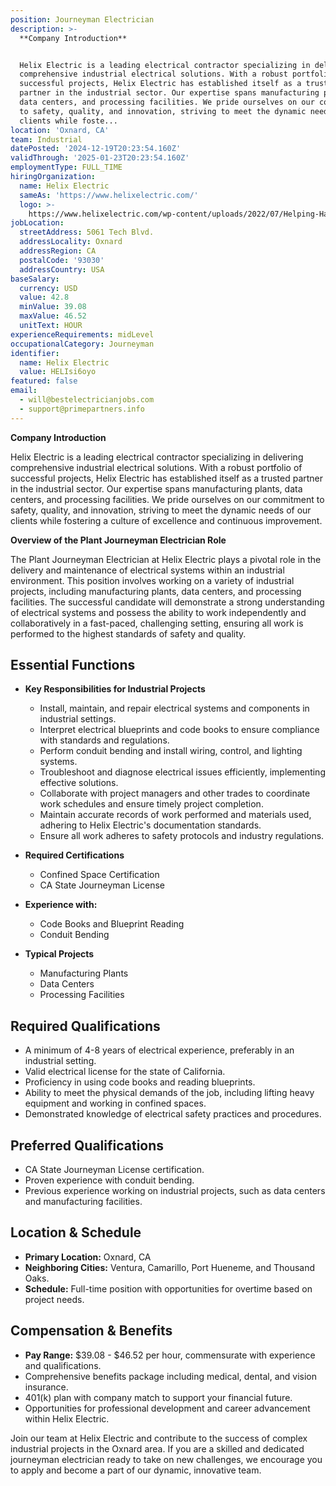 ```yaml
---
position: Journeyman Electrician
description: >-
  **Company Introduction**


  Helix Electric is a leading electrical contractor specializing in delivering
  comprehensive industrial electrical solutions. With a robust portfolio of
  successful projects, Helix Electric has established itself as a trusted
  partner in the industrial sector. Our expertise spans manufacturing plants,
  data centers, and processing facilities. We pride ourselves on our commitment
  to safety, quality, and innovation, striving to meet the dynamic needs of our
  clients while foste...
location: 'Oxnard, CA'
team: Industrial
datePosted: '2024-12-19T20:23:54.160Z'
validThrough: '2025-01-23T20:23:54.160Z'
employmentType: FULL_TIME
hiringOrganization:
  name: Helix Electric
  sameAs: 'https://www.helixelectric.com/'
  logo: >-
    https://www.helixelectric.com/wp-content/uploads/2022/07/Helping-Hands-Logo_Blue-e1656694113799.jpg
jobLocation:
  streetAddress: 5061 Tech Blvd.
  addressLocality: Oxnard
  addressRegion: CA
  postalCode: '93030'
  addressCountry: USA
baseSalary:
  currency: USD
  value: 42.8
  minValue: 39.08
  maxValue: 46.52
  unitText: HOUR
experienceRequirements: midLevel
occupationalCategory: Journeyman
identifier:
  name: Helix Electric
  value: HELIsi6oyo
featured: false
email:
  - will@bestelectricianjobs.com
  - support@primepartners.info
---
```




**Company Introduction**

Helix Electric is a leading electrical contractor specializing in delivering comprehensive industrial electrical solutions. With a robust portfolio of successful projects, Helix Electric has established itself as a trusted partner in the industrial sector. Our expertise spans manufacturing plants, data centers, and processing facilities. We pride ourselves on our commitment to safety, quality, and innovation, striving to meet the dynamic needs of our clients while fostering a culture of excellence and continuous improvement.

**Overview of the Plant Journeyman Electrician Role**

The Plant Journeyman Electrician at Helix Electric plays a pivotal role in the delivery and maintenance of electrical systems within an industrial environment. This position involves working on a variety of industrial projects, including manufacturing plants, data centers, and processing facilities. The successful candidate will demonstrate a strong understanding of electrical systems and possess the ability to work independently and collaboratively in a fast-paced, challenging setting, ensuring all work is performed to the highest standards of safety and quality.

## Essential Functions

- **Key Responsibilities for Industrial Projects**
  - Install, maintain, and repair electrical systems and components in industrial settings.
  - Interpret electrical blueprints and code books to ensure compliance with standards and regulations.
  - Perform conduit bending and install wiring, control, and lighting systems.
  - Troubleshoot and diagnose electrical issues efficiently, implementing effective solutions.
  - Collaborate with project managers and other trades to coordinate work schedules and ensure timely project completion.
  - Maintain accurate records of work performed and materials used, adhering to Helix Electric's documentation standards.
  - Ensure all work adheres to safety protocols and industry regulations.

- **Required Certifications**
  - Confined Space Certification
  - CA State Journeyman License

- **Experience with:**
  - Code Books and Blueprint Reading
  - Conduit Bending

- **Typical Projects**
  - Manufacturing Plants
  - Data Centers
  - Processing Facilities

## Required Qualifications

- A minimum of 4-8 years of electrical experience, preferably in an industrial setting.
- Valid electrical license for the state of California.
- Proficiency in using code books and reading blueprints.
- Ability to meet the physical demands of the job, including lifting heavy equipment and working in confined spaces.
- Demonstrated knowledge of electrical safety practices and procedures.

## Preferred Qualifications

- CA State Journeyman License certification.
- Proven experience with conduit bending.
- Previous experience working on industrial projects, such as data centers and manufacturing facilities.

## Location & Schedule

- **Primary Location:** Oxnard, CA
- **Neighboring Cities:** Ventura, Camarillo, Port Hueneme, and Thousand Oaks.
- **Schedule:** Full-time position with opportunities for overtime based on project needs.

## Compensation & Benefits

- **Pay Range:** $39.08 - $46.52 per hour, commensurate with experience and qualifications.
- Comprehensive benefits package including medical, dental, and vision insurance.
- 401(k) plan with company match to support your financial future.
- Opportunities for professional development and career advancement within Helix Electric.

Join our team at Helix Electric and contribute to the success of complex industrial projects in the Oxnard area. If you are a skilled and dedicated journeyman electrician ready to take on new challenges, we encourage you to apply and become a part of our dynamic, innovative team.

